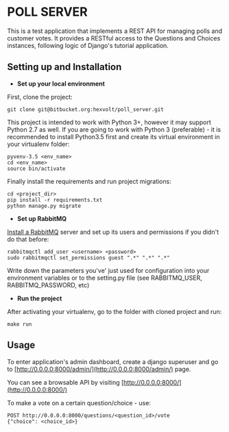 POLL SERVER
===========

This is a test application that implements a REST API for managing polls and
customer votes. It provides a RESTful access to the Questions and Choices
instances, following logic of Django's tutorial application.


Setting up and Installation
---------------------------

* **Set up your local environment**

First, clone the project:


    git clone git@bitbucket.org:hexvolt/poll_server.git

This project is intended to work with Python 3+, however it may support
Python 2.7 as well. If you are going to work with Python 3 (preferable) - it is
recommended to install Python3.5 first and create its virtual environment in
your virtualenv folder:


    pyvenv-3.5 <env_name>
    cd <env_name>
    source bin/activate

Finally install the requirements and run project migrations:


    cd <project_dir>
    pip install -r requirements.txt
    python manage.py migrate


* **Set up RabbitMQ**

[Install a RabbitMQ](https://www.rabbitmq.com/download.html) server and set
up its users and permissions if you didn't do that before:


    rabbitmqctl add_user <username> <password>
    sudo rabbitmqctl set_permissions guest ".*" ".*" ".*"

Write down the parameters you've' just used for configuration into your
environment variables or to the setting.py file (see RABBITMQ_USER,
RABBITMQ_PASSWORD, etc)

* **Run the project**

After activating your virtualenv, go to the folder with cloned project and run:


    make run

Usage
-----

To enter application's admin dashboard, create a django superuser and go to
[http://0.0.0.0:8000/admin/](http://0.0.0.0:8000/admin/) page.

You can see a browsable API by visiting [http://0.0.0.0:8000/](http://0.0.0.0:8000/)

To make a vote on a certain question/choice - use:

    POST http://0.0.0.0:8000/questions/<question_id>/vote
    {"choice": <choice_id>}

